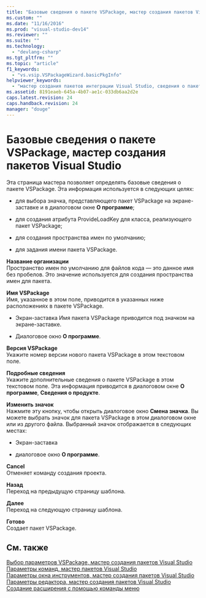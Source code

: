 ```yaml
---
title: "Базовые сведения о пакете VSPackage, мастер создания пакетов Visual Studio | Microsoft Docs"
ms.custom: ""
ms.date: "11/16/2016"
ms.prod: "visual-studio-dev14"
ms.reviewer: ""
ms.suite: ""
ms.technology: 
  - "devlang-csharp"
ms.tgt_pltfrm: ""
ms.topic: "article"
f1_keywords: 
  - "vs.vsip.VSPackageWizard.basicPkgInfo"
helpviewer_keywords: 
  - "мастер создания пакетов интеграции Visual Studio, сведения о пакете VSPackage"
ms.assetid: 8191eaeb-645a-4b07-ae1c-033db6aa2d2e
caps.latest.revision: 24
caps.handback.revision: 24
manager: "douge"
---
```

# Базовые сведения о пакете VSPackage, мастер создания пакетов Visual Studio
Эта страница мастера позволяет определять базовые сведения о пакете VSPackage. Эта информация используется в следующих целях:  
  
-   для выбора значка, представляющего пакет VSPackage на экране\-заставке и в диалоговом окне **О программе**;  
  
-   для создания атрибута ProvideLoadKey для класса, реализующего пакет VSPackage;  
  
-   для создания пространства имен по умолчанию;  
  
-   для задания имени пакета VSPackage.  
  
 **Название организации**  
 Пространство имен по умолчанию для файлов кода — это данное имя без пробелов. Это значение используется для создания пространства имен для пакета.  
  
 **Имя VSPackage**  
 Имя, указанное в этом поле, приводится в указанных ниже расположениях в пакете VSPackage.  
  
-   Экран\-заставка Имя пакета VSPackage приводится под значком на экране\-заставке.  
  
-   Диалоговое окно **О программе**.  
  
 **Версия VSPackage**  
 Укажите номер версии нового пакета VSPackage в этом текстовом поле.  
  
 **Подробные сведения**  
 Укажите дополнительные сведения о пакете VSPackage в этом текстовом поле. Эта информация приводится в диалоговом окне **О программе**, **Сведения о продукте**.  
  
 **Изменить значок**  
 Нажмите эту кнопку, чтобы открыть диалоговое окно **Смена значка**. Вы можете выбрать значок для пакета VSPackage в этом диалоговом окне или из другого файла. Выбранный значок отображается в следующих местах:  
  
-   Экран\-заставка  
  
-   диалоговое окно **О программе**.  
  
 **Cancel**  
 Отменяет команду создания проекта.  
  
 **Назад**  
 Переход на предыдущую страницу шаблона.  
  
 **Далее**  
 Переход на следующую страницу шаблона.  
  
 **Готово**  
 Создает пакет VSPackage.  
  
## См. также  
 [Выбор параметров VSPackage, мастер создания пакетов Visual Studio](../misc/select-vspackage-options-visual-studio-package-wizard.md)   
 [Параметры команд, мастер пакетов Visual Studio](../misc/command-options-visual-studio-package-wizard.md)   
 [Параметры окна инструментов, мастер создания пакетов Visual Studio](../misc/tool-window-options-visual-studio-package-wizard.md)   
 [Параметры редактора, мастер создания пакетов Visual Studio](../misc/editor-options-visual-studio-package-wizard.md)   
 [Создание расширения с помощью команды меню](../Topic/Creating%20an%20Extension%20with%20a%20Menu%20Command.md)
